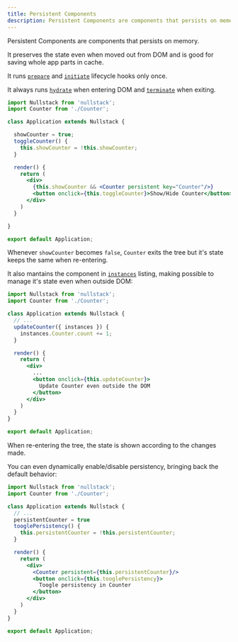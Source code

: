 ```yaml
---
title: Persistent Components
description: Persistent Components are components that persists on memory
---
```


Persistent Components are components that persists on memory.

It preserves the state even when moved out from DOM and is good for saving whole app parts in cache.

It runs [`prepare`](/full-stack-lifecycle#prepare) and [`initiate`](/full-stack-lifecycle#initiate) lifecycle hooks only once.

It always runs [`hydrate`](/full-stack-lifecycle#hydrate) when entering DOM and [`terminate`](/full-stack-lifecycle#terminate) when exiting.

```jsx
import Nullstack from 'nullstack';
import Counter from './Counter';

class Application extends Nullstack {

  showCounter = true;
  toggleCounter() {
    this.showCounter = !this.showCounter;
  }

  render() {
    return (
      <div>
        {this.showCounter && <Counter persistent key="Counter"/>}
        <button onclick={this.toggleCounter}>Show/Hide Counter</button>
      </div>
    )
  }

}

export default Application;
```

Whenever `showCounter` becomes `false`, `Counter` exits the tree but it's state keeps the same when re-entering.

It also mantains the component in [`instances`](/context-instances) listing, making possible to manage it's state even when outside DOM:

```jsx
import Nullstack from 'nullstack';
import Counter from './Counter';

class Application extends Nullstack {
  // ...
  updateCounter({ instances }) {
    instances.Counter.count += 1;
  }

  render() {
    return (
      <div>
        ...
        <button onclick={this.updateCounter}>
          Update Counter even outside the DOM
        </button>
      </div>
    )
  }
}

export default Application;
```

When re-entering the tree, the state is shown according to the changes made.

You can even dynamically enable/disable persistency, bringing back the default behavior:

```jsx
import Nullstack from 'nullstack';
import Counter from './Counter';

class Application extends Nullstack {
  // ...
  persistentCounter = true
  tooglePersistency() {
    this.persistentCounter = !this.persistentCounter;
  }

  render() {
    return (
      <div>
        <Counter persistent={this.persistentCounter}/>
        <button onclick={this.tooglePersistency}>
          Toogle persistency in Counter
        </button>
      </div>
    )
  }
}

export default Application;
```